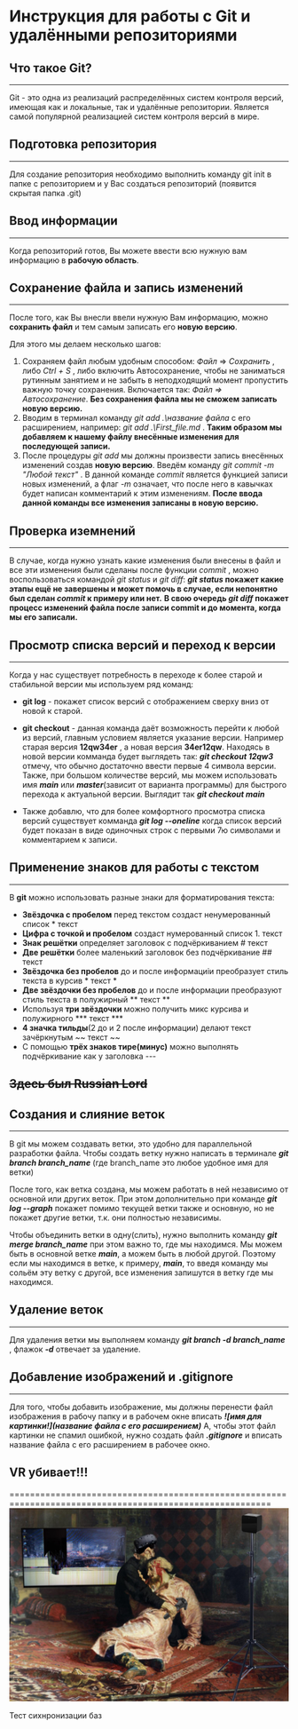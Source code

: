 # Инструкция для работы с Git и удалёнными репозиториями

## Что такое Git?
---
Git - это одна из реализаций распределённых систем контроля версий, имеющая как и локальные, так и удалённые репозитории. Является самой популярной реализацией систем контроля версий в мире.

## Подготовка репозитория
---
Для создание репозитория необходимо выполнить команду git init в папке с репозиторием и у Вас создаться репозиторий (появится скрытая папка .git)

## Ввод информации
---
Когда репозиторий готов, Вы можете ввести всю нужную вам информацию в **рабочую область**.

## Сохранение файла и запись изменений
---
После того, как Вы внесли ввели нужную Вам информацию, можно **сохранить файл** и тем самым записать его **новую версию**.

Для этого мы делаем несколько шагов:

1. Сохраняем файл любым удобным способом: *Файл* => *Сохранить* , либо *Ctrl + S* , либо включить Автосохранение, чтобы не заниматься рутинным занятием и не забыть в неподходящий момент пропустить важную точку сохранения. Включается так: *Файл => Автосохранение*. **Без сохранения файла мы не сможем записать новую версию.**
2. Вводим в терминал команду *git add .\название файла* с его расширением, например: *git add .\First_file.md* . **Таким образом мы добавляем к нашему файлу внесённые изменения для последующей записи.**
3. После процедуры *git add* мы должны произвести запись внесённых изменений создав **новую версию**. Введём команду *git commit -m "Любой текст"* . В данной команде *commit* является функцией записи новых изменений, а флаг *-m* означает, что после него в кавычках будет написан комментарий к этим изменениям. **После ввода данной команды все изменения записаны в новую версию.**

## Проверка иземнений
---
В случае, когда нужно узнать какие изменения были внесены в файл и все эти изменения были сделаны после функции *commit* , можно воспользоваться командой *git status* и *git diff*: ***git status* покажет какие этапы ещё не завершены и может помочь в случае, если непонятно был сделан *commit* к примеру или нет.** **В свою очередь *git diff* покажет процесс изменений файла после записи commit и до момента, когда мы его записали.**

## Просмотр списка версий и переход к версии
---
Когда у нас существует потребность в переходе к более старой и стабильной версии мы используем ряд команд:

* **git log** - покажет список версий с отображением сверху вниз от новой к старой.
* **git checkout** - данная команда даёт возможность перейти к любой из версий, главным условием является указание версии. Например старая версия **12qw34er** , а новая версия **34er12qw**. Находясь в новой версии комманда будет выглядеть так: ***git checkout 12qw3*** отмечу, что обычно достаточно ввести первые 4 символа версии. Также, при большом количестве версий, мы можем использовать имя ***main*** или ***master***(зависит от варианта программы) для быстрого перехода к актуальной версии. Выглядит так ***git checkout main***

* Также добавлю, что для более комфортного просмотра списка версий существует комманда ***git log --oneline*** когда список версий будет показан в виде одиночных строк с первыми 7ю символами и комментарием к записи.

## Применение знаков для работы с текстом
---
В **git** можно использовать разные знаки для форматирования текста:

* **Звёздочка с пробелом** перед текстом создаст ненумерованный список * текст
* **Цифра с точкой и пробелом** создаст нумерованный список 1. текст
* **Знак решётки** определяет заголовок c подчёркиванием # текст
* **Две решётки** более маленький заголовок без подчёркивание ## текст
* **Звёздочка без пробелов** до и после информациiи преобразует стиль текста в курсив * текст *
* **Две звёздочки без пробелов** до и после информации преобразуют стиль текста в полужирный ** текст **
* Используя **три звёздочки** можно получить микс курсива и полужирного *** текст ***
* **4 значка тильды**(2 до и 2 после информации) делают текст зачёркнутым ~~ текст ~~
* С помощью **трёх знаков тире(минус)** можно выполнять подчёркивание как у заголовка ---

## ~~Здесь был Russian Lord~~

## Создания и слияние веток
---
В git мы можем создавать ветки, это удобно для параллельной разработки файла.
Чтобы создать ветку нужно написать в терминале ***git branch branch_name*** (где branch_name это любое удобное имя для ветки)

После того, как ветка создана, мы можем работать в ней независимо от основной или других веток. При этом дополнительно при команде ***git log --graph*** покажет помимо текущей ветки также и основную, но не покажет другие ветки, т.к. они полностью независимы.

Чтобы объединить ветки в одну(слить), нужно выполнить команду ***git merge branch_name*** при этом важно то, где мы находимся. Мы можем быть в основной ветке ***main***, а можем быть в любой другой. Поэтому если мы находимся в ветке, к примеру, ***main***, то введя команду мы сольём эту ветку с другой, все изменения запишутся в ветку где мы находимся.

## Удаление веток
---
Для удаления ветки мы выполняем команду ***git branch -d branch_name*** , флажок ***-d*** отвечает за удаление.

## Добавление изображений и .gitignore
---
Для того, чтобы добавить изображение, мы должны перенести файл изображения в рабочу папку и в рабочем окне вписать
***![имя для картинки!](название файла с его расширением)***
А, чтобы этот файл картинки не спамил ошибкой, нужно создать файл ***.gitignore*** и вписать название файла с его расширением в рабочее окно.

## VR убивает!!!
=========================================================================================================
![vr опасен!](9f8.jpg)

Тест сихнронизации баз